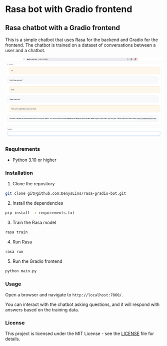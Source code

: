 # Rasa bot with Gradio frontend

## Rasa chatbot with a Gradio frontend

This is a simple chatbot that uses Rasa for the backend and Gradio for the frontend. The chatbot is trained on a dataset
of conversations between a user and a chatbot.

![Screenshot](./screenshot.png)

### Requirements

- Python 3.10 or higher

### Installation

1. Clone the repository

 ```bash
 git clone git@github.com:DenysLins/rasa-gradio-bot.git
 ```

2. Install the dependencies

```bash
pip install -r requirements.txt
```

3. Train the Rasa model

```bash
rasa train
```

4. Run Rasa

```bash
rasa run
```

5. Run the Gradio frontend

```bash
python main.py
```

### Usage

Open a browser and navigate to `http://localhost:7860/`.

You can interact with the chatbot asking questions, and it will respond with answers based on the training data.

### License

This project is licensed under the MIT License - see the [LICENSE](LICENSE) file for details.
